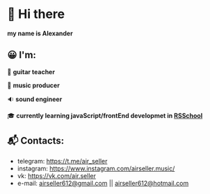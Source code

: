 # 👋 Hi there

**my name is Alexander**


## :grinning: I'm:
:guitar: **guitar teacher**

:musical_note: **music producer**

:sound: **sound engineer**

:mortar_board: **currently learning javaScript/frontEnd developmet in [RSSchool](https://rs.school/)**


## :mailbox_with_mail: Contacts:
- telegram: https://t.me/air_seller
- instagram: https://www.instagram.com/airseller.music/
- vk: https://vk.com/air.seller
- e-mail: airseller612@gmail.com || airseller612@hotmail.com
<!-- **discord:** air seller#9360 -->
<!--
**air-seller/air-seller** is a ✨ _special_ ✨ repository because its `README.md` (this file) appears on your GitHub profile.

Here are some ideas to get you started:

- 🔭 I’m currently working on ...
- 🌱 I’m currently learning ...
- 👯 I’m looking to collaborate on ...
- 🤔 I’m looking for help with ...
- 💬 Ask me about ...
- 📫 How to reach me: ...
- 😄 Pronouns: ...
- ⚡ Fun fact: ...
-->

